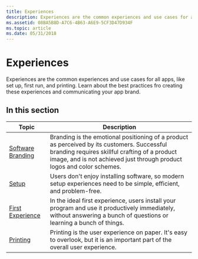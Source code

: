 ```yaml
---
title: Experiences
description: Experiences are the common experiences and use cases for all apps, like set up, first run, and printing. Learn about the best practices fro creating these experiences and communicating your app brand.
ms.assetid: 08BA5B8D-A7C6-4B63-A6E9-5CF3D47D934F
ms.topic: article
ms.date: 05/31/2018
---
```


# Experiences

Experiences are the common experiences and use cases for all apps, like set up, first run, and printing. Learn about the best practices fro creating these experiences and communicating your app brand.

## In this section



| Topic                                                | Description                                                                                                                                                                                                                        |
|------------------------------------------------------|------------------------------------------------------------------------------------------------------------------------------------------------------------------------------------------------------------------------------------|
| [Software Branding](exper-branding.md)<br/>   | Branding is the emotional positioning of a product as perceived by its customers. Successful branding requires skillful crafting of a product image, and is not achieved just through product logos and color schemes. <br/> |
| [Setup](exper-setup.md)<br/>                  | Users don't enjoy installing software, so modern setup experiences need to be simple, efficient, and problem-free. <br/>                                                                                                     |
| [First Experience](exper-first-exper.md)<br/> | In the ideal first experience, users install your program and use it productively immediately, without answering a bunch of questions or learning a bunch of things. <br/>                                                   |
| [Printing](exper-printing.md)<br/>            | Printing is the user experience on paper. It's easy to overlook, but it is an important part of the overall user experience. <br/>                                                                                           |



 

 

 





